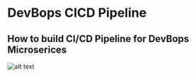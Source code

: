 # DevBops CICD Pipeline


## How to build CI/CD Pipeline for DevBops Microserices

![alt text](https://github.com/[anishmoktan]/[DevBops_CICD_Pipeline]/blob/[main]/images/DevBops_Jenkins.jpg?raw=true)